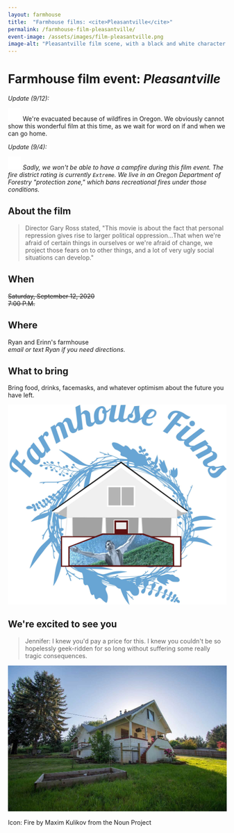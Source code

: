 ```yaml
---
layout: farmhouse
title:  "Farmhouse films: <cite>Pleasantville</cite>"
permalink: /farmhouse-film-pleasantville/
event-image: /assets/images/film-pleasantville.png
image-alt: "Pleasantville film scene, with a black and white character and a women in full color with an umbrella twirling"
---
```


# Farmhouse film event: <cite>Pleasantville</cite>

_Update (9/12):_

<img src="/assets/images/no_fire.svg" alt="Flames crossed out indicating no fire" width="30px" height="30px" /> We're evacuated because of wildfires in Oregon. We obviously cannot show this wonderful film at this time, as we wait for word on if and when we can go home.

_Update (9/4):_

<img src="/assets/images/no_fire.svg" alt="Flames crossed out indicating no fire" width="30px" height="30px" /> <em>Sadly, we won't be able to have a campfire during this film event. The fire district rating is currently `Extreme`. We live in an Oregon Department of Forestry "protection zone," which bans recreational fires under those conditions.</em>

## About the film

> Director Gary Ross stated, "This movie is about the fact that personal repression gives rise to larger political oppression...That when we're afraid of certain things in ourselves or we're afraid of change, we project those fears on to other things, and a lot of very ugly social situations can develop."

## When

~~Saturday, September 12, 2020~~<br>
~~7:00 P.M.~~

## Where
Ryan and Erinn's farmhouse
<br><em>email or text Ryan if you need directions.</em>

## What to bring
Bring food, drinks, facemasks, and whatever optimism about the future you have left.

![The farmhouse logo, a botanical theme, with a black and white man with color background and rain](/assets/images/the-farmhouse-invite-film-pleasantville.jpg)

## We're excited to see you

> Jennifer:
> I knew you'd pay a price for this. I knew you couldn't be so hopelessly geek-ridden for so long without suffering some really tragic consequences.


![The Farmhouse in the gloaming](/assets/images/farmhouse.jpg)

<figcaption>Icon: Fire by Maxim Kulikov from the Noun Project</figcaption>